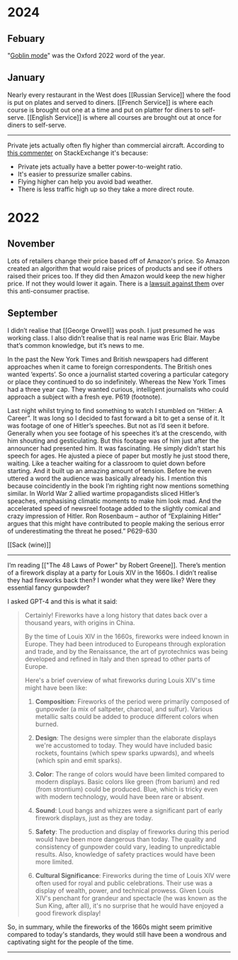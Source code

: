 
# 2024

## Febuary

"[Goblin mode](https://www.theguardian.com/science/2022/dec/05/goblin-mode-new-oxford-word-of-the-year)" was the Oxford 2022 word of the year.

## January

Nearly every restaurant in the West does [[Russian Service]] where the food is put on plates and served to diners. [[French Service]] is where each course is brought out one at a time and put on platter for diners to self-serve. [[English Service]] is where all courses are brought out at once for diners to self-serve.

***

Private jets actually often fly higher than commercial aircraft. According to [this commenter](https://aviation.stackexchange.com/a/67378) on StackExchange it's because:
- Private jets actually have a better power-to-weight ratio.
- It's easier to pressurize smaller cabins.
- Flying higher can help you avoid bad weather.
- There is less traffic high up so they take a more direct route.

# 2022

## November

Lots of retailers change their price based off of Amazon's price. So Amazon created an algorithm that would raise prices of products and see if others raised their prices too. If they did then Amazon would keep the new higher price. If not they would lower it again. There is a [lawsuit against them](https://techcrunch.com/2023/11/02/unredacted-ftc-suit-shows-project-nessie-price-raising-algorithm-made-amazon-1-4b/?utm_source=ceoreport.beehiiv.com&utm_medium=newsletter&utm_campaign=thursday-november-2nd&guccounter=1) over this anti-consumer practise.

## September

I didn’t realise that [[George Orwell]] was posh. I just presumed he was working class. I also didn’t realise that is real name was Eric Blair. Maybe that’s common knowledge, but it’s news to me.

In the past the New York Times and British newspapers had different approaches when it came to foreign correspondents. The British ones wanted ‘experts’.  So once a journalist started covering a particular category or place they continued to do so indefinitely. Whereas the New York Times had a three year cap. They wanted curious, intelligent journalists who could approach a subject with a fresh eye. P619 (footnote).

Last night whilst trying to find something to watch I stumbled on “Hitler: A Career”. It was long so I decided to fast forward a bit to get a sense of it. It was footage of one of Hitler’s speeches. But not as I’d seen it before. Generally when you see footage of his speeches it’s at the crescendo, with him shouting and gesticulating. But this footage was of him just after the announcer had presented him. It was fascinating. He simply didn’t start his speech for ages. He ajusted a piece of paper but mostly he just stood there, waiting. Like a teacher waiting for a classroom to quiet down before starting. And it built up an amazing amount of tension. Before he even uttered a word the audience was basically already his. I mention this because coincidently in the book I’m righting right now mentions something similar. In World War 2 allied wartime propagandists sliced Hitler’s speaches, emphasising climatic moments to make him look mad. And the accelerated speed of newsreel footage added to the slightly comical and crazy impression of Hitler. Ron Rosenbaum – author of “Explaining Hitler”  argues that this might have contributed to people making the serious error of underestimating the threat he posed.” P629-630

[[Sack (wine)]]

***

I’m reading [["The 48 Laws of Power" by Robert Greene]]. There’s mention of a firework display at a party for Louis XIV in the 1660s. I didn’t realise they had fireworks back then‽ I wonder what they were like? Were they essential fancy gunpowder?

I asked GPT-4 and this is what it said:

> Certainly! Fireworks have a long history that dates back over a thousand years, with origins in China.
>
> By the time of Louis XIV in the 1660s, fireworks were indeed known in Europe. They had been introduced to Europeans through exploration and trade, and by the Renaissance, the art of pyrotechnics was being developed and refined in Italy and then spread to other parts of Europe.
> 
> Here's a brief overview of what fireworks during Louis XIV's time might have been like:
>
>1. **Composition**: Fireworks of the period were primarily composed of gunpowder (a mix of saltpeter, charcoal, and sulfur). Various metallic salts could be added to produce different colors when burned.
>
>2. **Design**: The designs were simpler than the elaborate displays we're accustomed to today. They would have included basic rockets, fountains (which spew sparks upwards), and wheels (which spin and emit sparks).
>
>3. **Color**: The range of colors would have been limited compared to modern displays. Basic colors like green (from barium) and red (from strontium) could be produced. Blue, which is tricky even with modern technology, would have been rare or absent.
>
>4. **Sound**: Loud bangs and whizzes were a significant part of early firework displays, just as they are today.
>
>5. **Safety**: The production and display of fireworks during this period would have been more dangerous than today. The quality and consistency of gunpowder could vary, leading to unpredictable results. Also, knowledge of safety practices would have been more limited.
>
>6. **Cultural Significance**: Fireworks during the time of Louis XIV were often used for royal and public celebrations. Their use was a display of wealth, power, and technical prowess. Given Louis XIV's penchant for grandeur and spectacle (he was known as the Sun King, after all), it's no surprise that he would have enjoyed a good firework display!
>
 So, in summary, while the fireworks of the 1660s might seem primitive compared to today's standards, they would still have been a wondrous and captivating sight for the people of the time.

***
